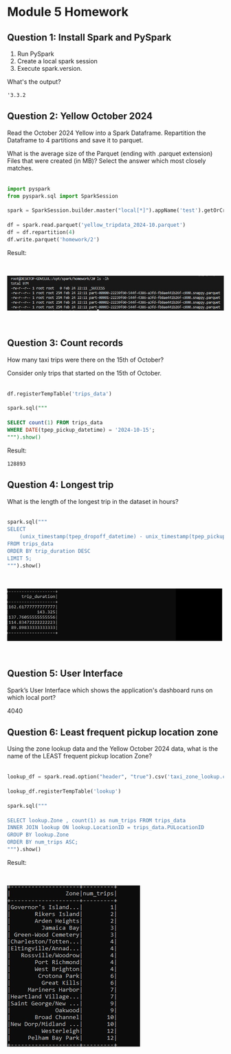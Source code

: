 # Module 5 Homework

## Question 1: Install Spark and PySpark

1. Run PySpark
2. Create a local spark session
3. Execute spark.version.

What's the output?

```
'3.3.2
```

## Question 2: Yellow October 2024

Read the October 2024 Yellow into a Spark Dataframe. Repartition the Dataframe to 4 partitions and save it to parquet.

What is the average size of the Parquet (ending with .parquet extension) Files that were created (in MB)? Select the answer which most closely matches.

```python

import pyspark
from pyspark.sql import SparkSession

spark = SparkSession.builder.master("local[*]").appName('test').getOrCreate()

df = spark.read.parquet('yellow_tripdata_2024-10.parquet')
df = df.repartition(4)
df.write.parquet('homework/2')

```

Result:

<br>

![b33](images/b33.jpg)

<br>

## Question 3: Count records

How many taxi trips were there on the 15th of October?

Consider only trips that started on the 15th of October.


```sql

df.registerTempTable('trips_data')  

spark.sql("""

SELECT count(1) FROM trips_data 
WHERE DATE(tpep_pickup_datetime) = '2024-10-15';
""").show()

```

Result:

```
128893
```

## Question 4: Longest trip

What is the length of the longest trip in the dataset in hours?

```python

spark.sql("""
SELECT 
    (unix_timestamp(tpep_dropoff_datetime) - unix_timestamp(tpep_pickup_datetime)) / 3600 AS trip_duration
FROM trips_data
ORDER BY trip_duration DESC
LIMIT 5;
""").show()                  

```

<br>

![b34](images/b34.jpg)

<br>

## Question 5: User Interface

Spark’s User Interface which shows the application's dashboard runs on which local port?

4040


## Question 6: Least frequent pickup location zone

Using the zone lookup data and the Yellow October 2024 data, what is the name of the LEAST frequent pickup location Zone?


```python

lookup_df = spark.read.option("header", "true").csv('taxi_zone_lookup.csv')

lookup_df.registerTempTable('lookup')  

spark.sql("""

SELECT lookup.Zone , count(1) as num_trips FROM trips_data 
INNER JOIN lookup ON lookup.LocationID = trips_data.PULocationID
GROUP BY lookup.Zone
ORDER BY num_trips ASC;
""").show()  

```

Result:

<br>

![b35](images/b35.jpg)

<br>